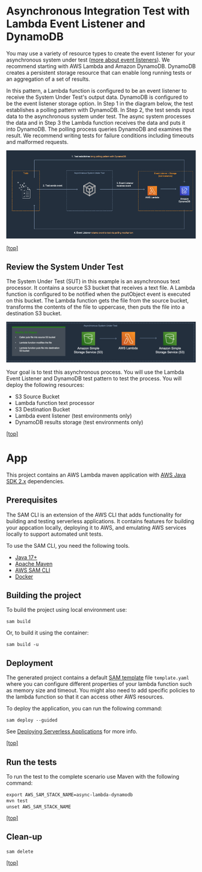 # Asynchronous Integration Test with Lambda Event Listener and DynamoDB

You may use a variety of resource types to create the event listener for your asynchronous system under test ([more about event listeners](../README-ASYNC.md#configure-event-producers-and-event-listeners)). We recommend starting with AWS Lambda and Amazon DynamoDB. DynamoDB creates a persistent storage resource that can enable long running tests or an aggregation of a set of results.

In this pattern, a Lambda function is configured to be an event listener to receive the System Under Test's output data. DynamoDB is configured to be the event listener storage option. In Step 1 in the diagram below, the test establishes a polling pattern with DynamoDB. In Step 2, the test sends input data to the asynchronous system under test. The async system processes the data and in Step 3 the Lambda function receives the data and puts it into DynamoDB. The polling process queries DynamoDB and examines the result. We recommend writing tests for failure conditions including timeouts and malformed requests.

![AWS Lambda and AmazonDynamoDB](../img/lambda-dynamo.png)

[[top]](#asynchronous-integration-test-with-lambda-event-listener-and-dynamodb)

## Review the System Under Test

The System Under Test (SUT) in this example is an asynchronous text processor. It contains a source S3 bucket that receives a text file. A Lambda function is configured to be notified when the putObject event is executed on this bucket. The Lambda function gets the file from the source bucket, transforms the contents of the file to uppercase, then puts the file into a destination S3 bucket.

![S3 to Lambda to S3](../img/s3-lambda-s3.png)

Your goal is to test this asynchronous process. You will use the Lambda Event Listener and DynamoDB test pattern to test the process. You will deploy the following resources:

-   S3 Source Bucket
-   Lambda function text processor
-   S3 Destination Bucket
-   Lambda event listener (test environments only)
-   DynamoDB results storage (test environments only)

[[top]](#asynchronous-integration-test-with-lambda-event-listener-and-dynamodb)

# App

This project contains an AWS Lambda maven application with [AWS Java SDK 2.x](https://github.com/aws/aws-sdk-java-v2) dependencies.

## Prerequisites
The SAM CLI is an extension of the AWS CLI that adds functionality for building and testing serverless applications. It contains features for building your appcation locally, deploying it to AWS, and emulating AWS services locally to support automated unit tests.  

To use the SAM CLI, you need the following tools.

- [Java 17+](https://aws.amazon.com/corretto/)
- [Apache Maven](https://maven.apache.org/)
- [AWS SAM CLI](https://docs.aws.amazon.com/serverless-application-model/latest/developerguide/install-sam-cli.html)
- [Docker](https://www.docker.com/)

## Building the project
To build the project using local environment use:

```
sam build
```

Or, to build it using the container:

```
sam build -u
```

## Deployment

The generated project contains a default [SAM template](https://docs.aws.amazon.com/serverless-application-model/latest/developerguide/sam-resource-function.html) file `template.yaml` where you can 
configure different properties of your lambda function such as memory size and timeout. You might also need to add specific policies to the lambda function
so that it can access other AWS resources.

To deploy the application, you can run the following command:

```
sam deploy --guided
```

See [Deploying Serverless Applications](https://docs.aws.amazon.com/serverless-application-model/latest/developerguide/serverless-deploying.html) for more info.

[[top]](#asynchronous-integration-test-with-lambda-event-listener-and-dynamodb)

## Run the tests
To run the test to the complete scenario use Maven with the following command:

```
export AWS_SAM_STACK_NAME=async-lambda-dynamodb
mvn test
unset AWS_SAM_STACK_NAME
```

[[top]](#asynchronous-integration-test-with-lambda-event-listener-and-dynamodb)

## Clean-up
```
sam delete
```

[[top]](#asynchronous-integration-test-with-lambda-event-listener-and-dynamodb)

